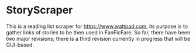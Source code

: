 # StoryScraper
This is a reading list scraper for https://www.wattpad.com, its purpose is to gather links of stories to be then used in FanFicFare. So far, there have been two major revisions; there is a third revision currently in progress that will be GUI-based.
